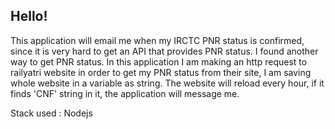 ## Hello! 
This application will email me when my IRCTC PNR status is confirmed, since it is very hard to get an API that provides PNR status. I found another way to get PNR status. In this application I am making an http request to railyatri website in order to get my PNR status from their site, I am saving whole website in a variable as string. The website will reload every hour, if it finds 'CNF' string in it, the application will message me.

Stack used : Nodejs
